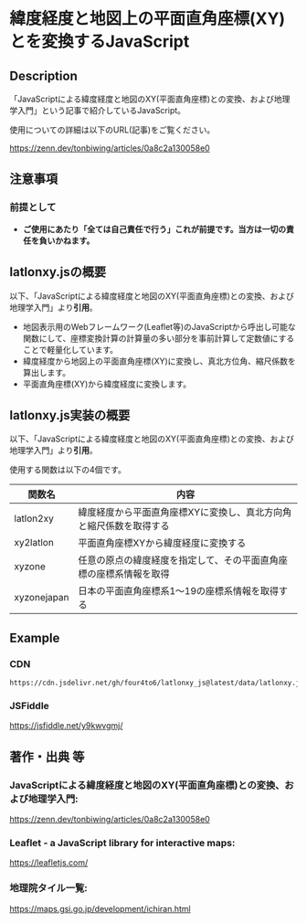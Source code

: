 # 緯度経度と地図上の平面直角座標(XY)とを変換するJavaScript

## Description

「JavaScriptによる緯度経度と地図のXY(平面直角座標)との変換、および地理学入門」という記事で紹介しているJavaScript。

使用についての詳細は以下のURL(記事)をご覧ください。

https://zenn.dev/tonbiwing/articles/0a8c2a130058e0

## 注意事項

### 前提として

- **ご使用にあたり「全ては自己責任で行う」これが前提です。当方は一切の責任を負いかねます。**

## latlonxy.jsの概要

以下、「JavaScriptによる緯度経度と地図のXY(平面直角座標)との変換、および地理学入門」より**引用**。

- 地図表示用のWebフレームワーク(Leaflet等)のJavaScriptから呼出し可能な関数にして、座標変換計算の計算量の多い部分を事前計算して定数値にすることで軽量化しています。
- 緯度経度から地図上の平面直角座標(XY)に変換し、真北方位角、縮尺係数を算出します。
- 平面直角座標(XY)から緯度経度に変換します。

## latlonxy.js実装の概要

以下、「JavaScriptによる緯度経度と地図のXY(平面直角座標)との変換、および地理学入門」より**引用**。

使用する関数は以下の4個です。

| 関数名 | 内容 | 
| --- | --- |
| latlon2xy |緯度経度から平面直角座標XYに変換し、真北方向角と縮尺係数を取得する |
| xy2latlon |平面直角座標XYから緯度経度に変換する |
| xyzone |任意の原点の緯度経度を指定して、その平面直角座標の座標系情報を取得 |
| xyzonejapan |日本の平面直角座標系1～19の座標系情報を取得する |


## Example

### CDN
```html:jsDelivr
https://cdn.jsdelivr.net/gh/four4to6/latlonxy_js@latest/data/latlonxy.js
```

### JSFiddle
https://jsfiddle.net/y9kwvgmj/


## 著作・出典 等

### JavaScriptによる緯度経度と地図のXY(平面直角座標)との変換、および地理学入門:
https://zenn.dev/tonbiwing/articles/0a8c2a130058e0

### Leaflet - a JavaScript library for interactive maps:
https://leafletjs.com/

### 地理院タイル一覧:
https://maps.gsi.go.jp/development/ichiran.html

